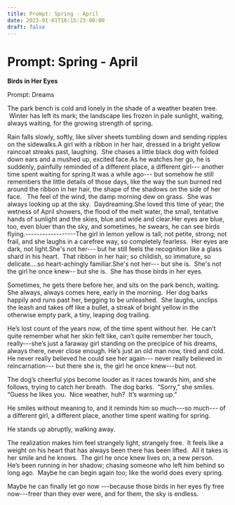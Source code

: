 ```yaml
---
title: Prompt: Spring - April 
date: 2023-01-01T16:15:23-08:00
draft: false
---
```


# Prompt: Spring - April

**Birds in Her Eyes**

Prompt: Dreams

The park bench is cold and lonely in the shade of a weather beaten tree.  Winter has left its mark; the landscape lies frozen in pale sunlight, waiting, always waiting, for the growing strength of spring.

Rain falls slowly, softly, like silver sheets tumbling down and sending ripples on the sidewalks.A girl with a ribbon in her hair, dressed in a bright yellow raincoat streaks past, laughing.  She chases a little black dog with folded down ears and a mushed up, excited face.As he watches her go, he is suddenly, painfully reminded of a different place, a different girl--- another time spent waiting for spring.It was a while ago--- but somehow he still remembers the little details of those days, like the way the sun burned red around the ribbon in her hair, the shape of the shadows on the side of her face.   The feel of the wind, the damp morning dew on grass.  She was always looking up at the sky.  Daydreaming.She loved this time of year; the wetness of April showers, the flood of the melt water, the small, tentative hands of sunlight and the skies, blue and wide and clear.Her eyes are blue, too, even bluer than the sky, and sometimes, he swears, he can see birds flying.------------------The girl in lemon yellow is tall; not petite, strong; not frail, and she laughs in a carefree way, so completely fearless.  Her eyes are dark, not light.She's not her--- but he still feels the recognition like a glass shard in his heart.  That ribbon in her hair; so childish, so immature, so delicate….so heart-achingly familiar.She's not her--- but she is.  She's not the girl he once knew-- but she is.  She has those birds in her eyes.

Sometimes, he gets there before her, and sits on the park bench, waiting.  She always, always comes here, early in the morning.  Her dog barks happily and runs past her, begging to be unleashed.  She laughs, unclips the leash and takes off like a bullet, a streak of bright yellow in the otherwise empty park, a tiny, leaping dog trailing.

He’s lost count of the years now, of the time spent without her.  He can’t quite remember what her skin felt like, can’t quite remember her touch, really---she’s just a faraway girl standing on the precipice of his dreams, always there, never close enough. He’s just an old man now, tired and cold.  He never really believed he could see her again--- never really believed in reincarnation--- but there she is, the girl he once knew---but not.

The dog’s cheerful yips become louder as it races towards him, and she follows, trying to catch her breath.  The dog barks.  “Sorry,” she smiles.  “Guess he likes you.  Nice weather, huh?  It’s warming up.”

He smiles without meaning to, and it reminds him so much---so much--- of a different girl, a different place, another time spent waiting for spring.

He stands up abruptly, walking away.

The realization makes him feel strangely light, strangely free.  It feels like a weight on his heart that has always been there has been lifted.  All it takes is her smile and he knows.  The girl he once knew lives on, a new person.  He’s been running in her shadow; chasing someone who left him behind so long ago.  Maybe he can begin again too; like the world does every spring.

Maybe he can finally let go now ---because those birds in her eyes fly free now---freer than they ever were, and for them, the sky is endless.

